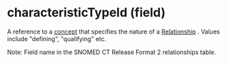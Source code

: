 # characteristicTypeId (field)

A reference to a [concept](https://confluence.ihtsdotools.org/display/DOCGLOSS/concept "Glossary link: concept") that specifies the nature of a [Relationship](https://confluence.ihtsdotools.org/display/DOCGLOSS/Relationship "Glossary link: Relationship") . Values include "defining", "qualifying" etc. 

Note: Field name in the SNOMED CT Release Format 2 relationships table.
